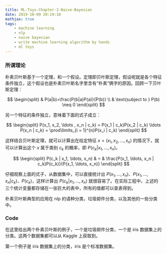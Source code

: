 ```yaml
---
title: ML-Toys-Chapter-2-Naive-Bayesian
date: 2019-10-09 20:19:10
mathjax: true
tags: 
    - machine learning
    - nlp
    - naive bayesian
    - write machine learning algorithm by hands
    - ml toys
---
```


### 所谓理论

朴素贝叶斯基于一个定理，和一个假设。定理即贝叶斯定理，假设呢就是各个特征条件独立，这个假设也是朴素贝叶斯名字里含有“朴素”俩字的原因。回顾一下贝叶斯定理：

<!-- more -->

$$
\begin{split}
& P(a|b)=\frac{P(b|a)P(a)}{P(b)} \\
& \text{subject to } P(b) \neq 0
\end{split}
$$

另一个特征的条件独立，意味着下面的式子成立：

$$
\begin{split}
P(x_1, x_2, \ldots , x_n | c_k) = P(x_1 | c_k)P(x_2 | c_k) \ldots P(x_n | c_k) = \prod\limits_{i = 1}^{n}P(x_i | c_k)
\end{split}
$$

这样结合贝叶斯定理，就可以计算出在给定特征 $x=(x_1, x_2, \ldots, x_n)$ 的情况下，就可以计算出这个 $x$ 属于类别 $c_k$ 的概率，即 $P(c_k | x_1, \ldots, x_n)$。

$$
\begin{split}
P(c_k | x_1, \ldots, x_n) & = & \frac{P(x_1, \ldots, x_n | c_k)P(c_k)}{P(x_1, \ldots, x_n)}
\end{split}
$$

仔细观察上面的式子，从数据集中，可以直接统计出 $P(x_1, \ldots, x_n)$、$P(x_1, \ldots, x_n | c_k)$、$P(c_k)$，这样计算出 $P(c_k | x_1, \ldots, x_n)$ 就很容易了。在实际工程中，上述的三个统计变量都存储在一张巨大的表中，所有的值都可以查表得到。

朴素贝叶斯典型的应用在 nlp 的语种分类，垃圾邮件分类，以及其他的一些分类中。

### Code

在这里给出两个朴素贝叶斯的例子，一个是垃圾邮件分类，一个是 iris 数据集上的分类。这两个数据集都可以从 Kaggle 上获取到。

第一个例子是 iris 数据集上的分类，iris 是个标准数据集。
